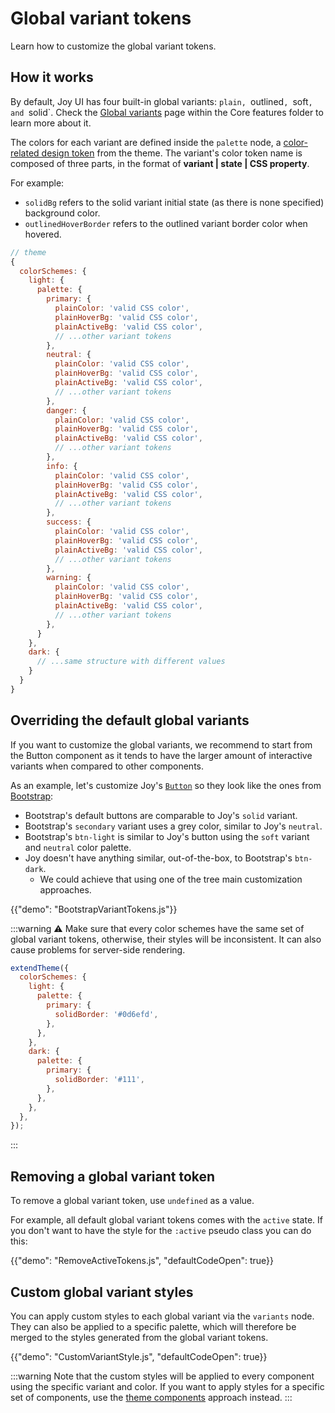 # Global variant tokens

<p class="description">Learn how to customize the global variant tokens.</p>

## How it works

By default, Joy UI has four built-in global variants: `plain, `outlined`, `soft`, and `solid`.
Check the [Global variants](/joy-ui/core-features/global-variant/) page within the Core features folder to learn more about it.

The colors for each variant are defined inside the `palette` node, a [color-related design token](joy-ui/customization/design-tokens/#color) from the theme.
The variant's color token name is composed of three parts, in the format of **variant | state | CSS property**.

For example:

- `solidBg` refers to the solid variant initial state (as there is none specified) background color.
- `outlinedHoverBorder` refers to the outlined variant border color when hovered.

```js
// theme
{
  colorSchemes: {
    light: {
      palette: {
        primary: {
          plainColor: 'valid CSS color',
          plainHoverBg: 'valid CSS color',
          plainActiveBg: 'valid CSS color',
          // ...other variant tokens
        },
        neutral: {
          plainColor: 'valid CSS color',
          plainHoverBg: 'valid CSS color',
          plainActiveBg: 'valid CSS color',
          // ...other variant tokens
        },
        danger: {
          plainColor: 'valid CSS color',
          plainHoverBg: 'valid CSS color',
          plainActiveBg: 'valid CSS color',
          // ...other variant tokens
        },
        info: {
          plainColor: 'valid CSS color',
          plainHoverBg: 'valid CSS color',
          plainActiveBg: 'valid CSS color',
          // ...other variant tokens
        },
        success: {
          plainColor: 'valid CSS color',
          plainHoverBg: 'valid CSS color',
          plainActiveBg: 'valid CSS color',
          // ...other variant tokens
        },
        warning: {
          plainColor: 'valid CSS color',
          plainHoverBg: 'valid CSS color',
          plainActiveBg: 'valid CSS color',
          // ...other variant tokens
        },
      }
    },
    dark: {
      // ...same structure with different values
    }
  }
}
```

## Overriding the default global variants

If you want to customize the global variants, we recommend to start from the Button component as it tends to have the larger amount of interactive variants when compared to other components.

As an example, let's customize Joy's [`Button`](/joy-ui/react-button/) so they look like the ones from [Bootstrap](https://getbootstrap.com/docs/5.2/components/buttons/#examples):

- Bootstrap's default buttons are comparable to Joy's `solid` variant.
- Bootstrap's `secondary` variant uses a grey color, similar to Joy's `neutral`.
- Bootstrap's `btn-light` is similar to Joy's button using the `soft` variant and `neutral` color palette.
- Joy doesn't have anything similar, out-of-the-box, to Bootstrap's `btn-dark`.
  - We could achieve that using one of the tree main customization approaches.

{{"demo": "BootstrapVariantTokens.js"}}

:::warning
⚠️ Make sure that every color schemes have the same set of global variant tokens, otherwise, their styles will be inconsistent. It can also cause problems for server-side rendering.

```js
extendTheme({
  colorSchemes: {
    light: {
      palette: {
        primary: {
          solidBorder: '#0d6efd',
        },
      },
    },
    dark: {
      palette: {
        primary: {
          solidBorder: '#111',
        },
      },
    },
  },
});
```

:::

## Removing a global variant token

To remove a global variant token, use `undefined` as a value.

For example, all default global variant tokens comes with the `active` state.
If you don't want to have the style for the `:active` pseudo class you can do this:

{{"demo": "RemoveActiveTokens.js", "defaultCodeOpen": true}}

## Custom global variant styles

You can apply custom styles to each global variant via the `variants` node.
They can also be applied to a specific palette, which will therefore be merged to the styles generated from the global variant tokens.

{{"demo": "CustomVariantStyle.js", "defaultCodeOpen": true}}

:::warning
Note that the custom styles will be applied to every component using the specific variant and color.
If you want to apply styles for a specific set of components, use the [theme components](/joy-ui/customization/theme-components/) approach instead.
:::
